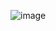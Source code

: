 ![image](https://github.com/VanesaAbromaviciute/Contador-React-Vite/assets/157164684/4c3e5ce1-f872-4135-9631-8e4134654049)
